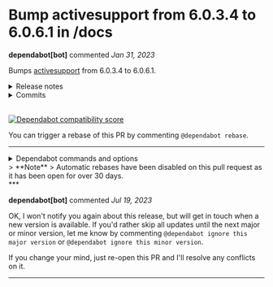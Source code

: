 # Bump activesupport from 6.0.3.4 to 6.0.6.1 in /docs

**dependabot[bot]** commented *Jan 31, 2023*

Bumps [activesupport](https://github.com/rails/rails) from 6.0.3.4 to 6.0.6.1.
<details>
<summary>Release notes</summary>
<p><em>Sourced from <a href="https://github.com/rails/rails/releases">activesupport's releases</a>.</em></p>
<blockquote>
<h2>v6.0.6.1</h2>
<h2>Active Support</h2>
<ul>
<li>No changes.</li>
</ul>
<h2>Active Model</h2>
<ul>
<li>No changes.</li>
</ul>
<h2>Active Record</h2>
<ul>
<li>
<p>Make <code>sanitize_as_sql_comment</code> more strict</p>
<p>Though this method was likely never meant to take user input, it was
attempting sanitization. That sanitization could be bypassed with
carefully crafted input.</p>
<p>This commit makes the sanitization more robust by replacing any
occurrances of &quot;/<em>&quot; or &quot;</em>/&quot; with &quot;/ <em>&quot; or &quot;</em> /&quot;. It also performs a
first pass to remove one surrounding comment to avoid compatibility
issues for users relying on the existing removal.</p>
<p>This also clarifies in the documentation of annotate that it should not
be provided user input.</p>
<p>[CVE-2023-22794]</p>
</li>
</ul>
<h2>Action View</h2>
<ul>
<li>No changes.</li>
</ul>
<h2>Action Pack</h2>
<ul>
<li>No changes.</li>
</ul>
<h2>Active Job</h2>
<ul>
<li>No changes.</li>
</ul>
<!-- raw HTML omitted -->
</blockquote>
<p>... (truncated)</p>
</details>
<details>
<summary>Commits</summary>
<ul>
<li><a href="https://github.com/rails/rails/commit/28bb76d3efc39b2ef663dfe2346f7c2621343cd6"><code>28bb76d</code></a> Version 6.0.6.1</li>
<li><a href="https://github.com/rails/rails/commit/91cf62e7b43c33ae6263adf3d7563da9b68ff21d"><code>91cf62e</code></a> Version 6.0.6</li>
<li><a href="https://github.com/rails/rails/commit/c7d64e91b65d3633146e37c65ad5211352d60a69"><code>c7d64e9</code></a> Preparing for 6.0.5.1 release</li>
<li><a href="https://github.com/rails/rails/commit/c177e45858ebecbdb0782b6f25e538054794277b"><code>c177e45</code></a> updating version and changelog</li>
<li><a href="https://github.com/rails/rails/commit/433115554d3ea0b4dab9df99548c47707cadb20d"><code>4331155</code></a> Preparing for 6.0.5 release</li>
<li><a href="https://github.com/rails/rails/commit/1b5df893d82a27da907e9b8b75deff13179d1df3"><code>1b5df89</code></a> Merge pull request <a href="https://github-redirect.dependabot.com/rails/rails/issues/45027">#45027</a> from rails/fix-tag-helper-regression</li>
<li><a href="https://github.com/rails/rails/commit/23f8485dced9be73877ae98a6554c7d34156866b"><code>23f8485</code></a> Merge branch '6-0-sec' into 6-0-stable</li>
<li><a href="https://github.com/rails/rails/commit/27a5ec76eed1e5d0bc5649b0e92097267c0b4338"><code>27a5ec7</code></a> Preparing for 6.0.4.8 release</li>
<li><a href="https://github.com/rails/rails/commit/636ee650d4a4edfca8ab6f2e982b543951976a59"><code>636ee65</code></a> updating changelog for release</li>
<li><a href="https://github.com/rails/rails/commit/36a6dad07d572a0098c29d6d96a226638a7caa38"><code>36a6dad</code></a> Fix and add protections for XSS in names.</li>
<li>Additional commits viewable in <a href="https://github.com/rails/rails/compare/v6.0.3.4...v6.0.6.1">compare view</a></li>
</ul>
</details>
<br />


[![Dependabot compatibility score](https://dependabot-badges.githubapp.com/badges/compatibility_score?dependency-name=activesupport&package-manager=bundler&previous-version=6.0.3.4&new-version=6.0.6.1)](https://docs.github.com/en/github/managing-security-vulnerabilities/about-dependabot-security-updates#about-compatibility-scores)

You can trigger a rebase of this PR by commenting `@dependabot rebase`.

[//]: # (dependabot-automerge-start)
[//]: # (dependabot-automerge-end)

---

<details>
<summary>Dependabot commands and options</summary>
<br />

You can trigger Dependabot actions by commenting on this PR:
- `@dependabot rebase` will rebase this PR
- `@dependabot recreate` will recreate this PR, overwriting any edits that have been made to it
- `@dependabot merge` will merge this PR after your CI passes on it
- `@dependabot squash and merge` will squash and merge this PR after your CI passes on it
- `@dependabot cancel merge` will cancel a previously requested merge and block automerging
- `@dependabot reopen` will reopen this PR if it is closed
- `@dependabot close` will close this PR and stop Dependabot recreating it. You can achieve the same result by closing it manually
- `@dependabot ignore this major version` will close this PR and stop Dependabot creating any more for this major version (unless you reopen the PR or upgrade to it yourself)
- `@dependabot ignore this minor version` will close this PR and stop Dependabot creating any more for this minor version (unless you reopen the PR or upgrade to it yourself)
- `@dependabot ignore this dependency` will close this PR and stop Dependabot creating any more for this dependency (unless you reopen the PR or upgrade to it yourself)
- `@dependabot use these labels` will set the current labels as the default for future PRs for this repo and language
- `@dependabot use these reviewers` will set the current reviewers as the default for future PRs for this repo and language
- `@dependabot use these assignees` will set the current assignees as the default for future PRs for this repo and language
- `@dependabot use this milestone` will set the current milestone as the default for future PRs for this repo and language

You can disable automated security fix PRs for this repo from the [Security Alerts page](https://github.com/gruntwork-io/terragrunt/network/alerts).

</details>
> **Note**
> Automatic rebases have been disabled on this pull request as it has been open for over 30 days.

<br />
***


**dependabot[bot]** commented *Jul 19, 2023*

OK, I won't notify you again about this release, but will get in touch when a new version is available. If you'd rather skip all updates until the next major or minor version, let me know by commenting `@dependabot ignore this major version` or `@dependabot ignore this minor version`.

If you change your mind, just re-open this PR and I'll resolve any conflicts on it.
***

